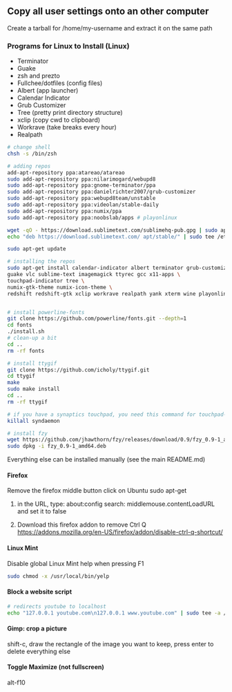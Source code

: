 ## Copy all user settings onto an other computer
Create a tarball for /home/my-username and extract it on the same path

### Programs for Linux to Install (Linux)
- Terminator
- Guake
- zsh and prezto 
- Fullchee/dotfiles (config files)
- Albert (app launcher)
- Calendar Indicator
- Grub Customizer
- Tree (pretty print directory structure)
- xclip (copy cwd to clipboard)
- Workrave (take breaks every hour)
- Realpath

```bash
# change shell
chsh -s /bin/zsh

# adding repos
add-apt-repository ppa:atareao/atareao
sudo add-apt-repository ppa:nilarimogard/webupd8
sudo add-apt-repository ppa:gnome-terminator/ppa
sudo add-apt-repository ppa:danielrichter2007/grub-customizer
sudo add-apt-repository ppa:webupd8team/unstable
sudo add-apt-repository ppa:videolan/stable-daily
sudo add-apt-repository ppa:numix/ppa
sudo add-apt-repository ppa:noobslab/apps # playonlinux

wget -qO - https://download.sublimetext.com/sublimehq-pub.gpg | sudo apt-key add -
echo "deb https://download.sublimetext.com/ apt/stable/" | sudo tee /etc/apt/sources.list.d/sublime-text.list

sudo apt-get update

# installing the repos
sudo apt-get install calendar-indicator albert terminator grub-customizer \
guake vlc sublime-text imagemagick ttyrec gcc x11-apps \
touchpad-indicator tree \
numix-gtk-theme numix-icon-theme \
redshift redshift-gtk xclip workrave realpath yank xterm wine playonlinux


# install powerline-fonts
git clone https://github.com/powerline/fonts.git --depth=1
cd fonts
./install.sh
# clean-up a bit
cd ..
rm -rf fonts

# install ttygif
git clone https://github.com/icholy/ttygif.git
cd ttygif
make
sudo make install
cd ..
rm -rf ttygif

# if you have a synaptics touchpad, you need this command for touchpad-indicator
killall syndaemon  

# install fzy
wget https://github.com/jhawthorn/fzy/releases/download/0.9/fzy_0.9-1_amd64.deb
sudo dpkg -i fzy_0.9-1_amd64.deb
```

Everything else can be installed manually (see the main README.md)

#### Firefox
Remove the firefox middle button click on Ubuntu
sudo apt-get <package1> <package2>

1) in the URL, type: about:config
search: middlemouse.contentLoadURL
and set it to false

2) Download this firefox addon to remove Ctrl Q
https://addons.mozilla.org/en-US/firefox/addon/disable-ctrl-q-shortcut/

#### Linux Mint
Disable global Linux Mint help when pressing F1
```bash 
sudo chmod -x /usr/local/bin/yelp
```

#### Block a website script
```bash
# redirects youtube to localhost
echo "127.0.0.1 youtube.com\n127.0.0.1 www.youtube.com" | sudo tee -a /etc/hosts
```
#### Gimp: crop a picture
shift-c, draw the rectangle of the image you want to keep, press enter to delete everything else

#### Toggle Maximize (not fullscreen)
alt-f10
